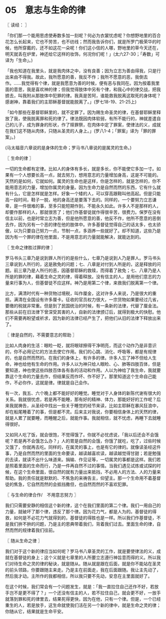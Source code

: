 # 05　意志与生命的律



〖 读经： 〗

「你们那一个能用思虑使寿数多加一刻呢？何必为衣裳忧虑呢？你想野地里的百合花怎么长起来，它也不劳苦，也不纺线；然而我告诉你们，就是所罗门极荣华的时候，他所穿戴的，还不如这花一朵呢！你们这小信的人哪，野地里的草今天还在，明天就丢在炉里，神还给它这样的妆饰，何况你们呢！」(太六27-30；「寿数」可译为「生命」。)

「我也知道在我里头，就是我肉体之中，没有良善；因为立志为善由得我，只是行出来由不得我。故此，我所愿意的善，我反不作；我所不愿意的恶，我倒去作。……我觉得有个律，就是我愿意为善的时候，便有恶与我同在。因为按着我里面的意思，我是喜欢神的律；但我觉得肢体中另有个律，和我心中的律交战，把我掳去，叫我附从那肢体中犯罪的律。我真是苦阿，谁能救我脱离这取死的身体呢？感谢神，靠着我们的主耶稣基督就能脱离了。」(罗七18-19、21-25上)

「如今那些在基督耶稣里的，就不定罪了。因为赐生命圣灵的律，在基督耶稣里释放了我，使我脱离罪和死的律了。律法既因肉体软弱，有所不能行的，神就差遣自己的儿子，成为罪身的形状，作了赎罪祭，在肉体中定了罪案，使律法的义，成就在我们这不随从肉体，只随从圣灵的人身上。」(罗八1-4；「罪案」译为「罪的罪案」。)

(马太福音六章说的是身体的生命；罗马书八章说的是属灵的生命。)



〖 生命的律 〗

一切的生命都有定律。比如人的身体有多长，就是多长，你不能使它多加一寸。如果有一个人想要长高一点，就去努力，想用意志的力量增加身高，这是不可能的。天然的是如何，它就如何。属灵的生命也是这样，你是怎样的，就是怎样的，你不能用意志的力量，增加你属灵的身量。因为生命力是自然而然的东西，它有什么就有什么，它是怎样就是怎样。好象一个矮的人，可以穿高跟鞋叫他高起。但是只能高一段时间，鞋子一脱，地的身高还是要落下去的。同样的，一个要努力立志谦卑，是一件很难的事，至多只能短期作到，不能永久如此。许多人不是那样的人，却要作那样的人，那就很苦了；他们作基督徒就作得很辛苦，很费力。保罗在没有信主以前，也是时常立志为善，但是他所愿意的善，他反不作，他所不愿意的恶倒去作，因为另有一个恶的律在他的肢体中。许多基督徒觉得自己的话太多，也太骄傲，以为只要自己努力一点，节制一点，多涵养一些就好了。却不知道，这些乃是因为有一个罪的律在他里面，不是用意志的力量就能解决，就能达到的。



〖 生命之律胜过罪的律 〗

罗马书头三章乃是说到罪人所行的是些什么，七章乃是说到人乃是罪人。罗马书头三章说到人所行的，这是赦免的问题；七、八章是对付到人所是的，这是释放的问题。前三章乃是人所行的恶，因基督耶稣的救赎，而得着了赦免；七、八章乃是人所是的罪的律，藉着生命之灵的律，得着释放。没有信主的人，是用他们意志的力量来行事为人，但基督徒不应这样。神乃是用第二个律，来救我们脱离第一个律。

比方，满清时代有一种货物过境税，叫作厘金，这对许多人来说，乃是很大的重担。满清在全国设有许多厘卡。征收的官员权力很大，一宗货物如果要经过几省，要缴的税就非常重。但是到了民国统治的时候，有一条新的法律，代替了厘金法。那些从前在旧法律下曾深受其害的人，自新的法律颁订后，就得到极大的快慰。他们不需要再盼望或祈求，因为新的法律已经产生了，把他们从旧的法律下释放出来了。



〖 律是自然的，不需要意志的帮助 〗

比如人肉身的生活：眼睑一眨，就将眼球擦得干净明亮，而这个动作乃是非意识的，你不必用记忆的方法去使它作用。我们的心跳、消化、呼吸等，都是有规律的，也是自然而然的。在我们的身体上，有许多的律。许多人忘了神不但给人生命，神也给他有生命的作用。许多人以为神只给人眼睑、心、肺等四肢百体，但是要知道，神也使这些四肢百体各有各的活动和作用。人以为神给了我生命，我就要靠这个生命的力量去作，但结果反而作坏、作不好了。那里知道这个生命自己能作，不必你作，这就是律。律就是自己会作。

有一次，我五、六个晚上都不能好好的睡觉。睡觉对于人身体的新陈代谢有很大的关系。我就很忧虑，若是再不能睡，那有好的精神、体力，那能好好的工作呢？后来我就祷告，从圣经中找出一些关于睡觉的经节来读，比如主耶稣在暴风狂浪中，却在船尾睡着了的事，但是都不灵。后来主对我说，你要相信身体上的天然的律，就是人累了就要睡，而睡醒之后，就能作事。我就相信，就不忧虑，再睡下去就睡得很好。

又如同人吃了饭，就会很饱，不觉得饿了。你就不必忧虑说，「我以后还会不会饿呢？若是再不会饿怎么办？」人的胃是自然的会饿，你饿了就吃，吃了，过些时候又饿了，你就再去吃。同样的，在属灵的事上，也是有它的律的。就像读圣经这件事，乃是自然而然的里面的生命要读，越读越喜欢读，越读越觉得甘甜；若是勉强的去读，就读不出什么味道来。捐输、作见证等，一切属灵的事都是这样。我们若是照着里面的生命而行，乃是一件再自然不过的事情。当我们遇见试炼或试探的时候，在这个生命里面，很自然的就有力量出来抵挡，不必用人的方法、人的力量来帮助。我的责任就是默默的、不焦急的来祷告主，仰望主。那一个生命用不着基督徒的焦急，它自然而然的会抵挡撒但，也自然而然的不喜欢犯罪。



〖 与生命的律合作/　不用意志努力 〗

我们只需要安静的相信这个新的律，这个在我们里面的第二个律。我们一用自己的力量，就破坏了那个律，违反了那个律。因为花力气，都是人为的。基督徒的得救，如何是不必花力气就得到的，基督徒的得胜也是一样。所以我们作基督徒，不是我们拚不拚的问题，乃是主的恩典带着我们，背着我们过去。里面生命的律，自然而然的规律着我们往前。



〖 随从生命之律 〗

我们对于这个新的律应当如何呢？罗马书八章圣灵的工作，就是要使律法的义，成就在基督徒的身上；这个义就是七章里的人所要立志遵行神旨意而得的义。所以我们对待生命之灵的律的秘诀，就是随从。随从就是跟在后面，就是你不能站在圣灵的前头领路，你要跟随主来走。乃是主在前面走，我在后面跟随。我让主先动了，然后我才动。主所作的我都相信，所以我只要不先动，安息在主里面就好了。

在这个时候，我们常会有一个问题发生，就是：「我一直拉住自己还作不好，若放手岂不是更不得了？」一个还没有信主的人，若不拉住自己，就会更不好，一放手就落到罪和死的律里去，结果死得更快，因为在他，只有一个律。但是，一个已经重生的人，若是放手，这生命就使我们活在另一个新的律中，就是生命之灵的律；你随从它，结果就是生命平安。


